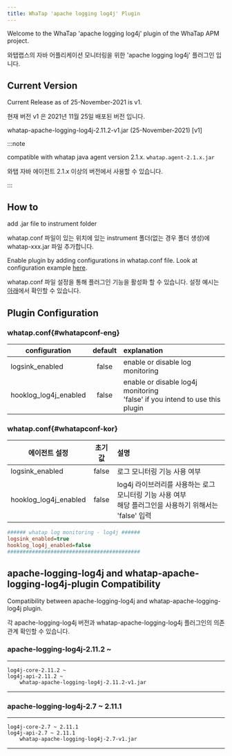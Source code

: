```yaml
---
title: WhaTap 'apache logging log4j' Plugin
---
```


Welcome to the WhaTap 'apache logging log4j' plugin of the WhaTap APM project.

와탭랩스의 자바 어플리케이션 모니터링을 위한 'apache logging log4j' 플러그인 입니다.

Current Version
---------------

Current Release as of 25-November-2021 is v1.

현재 버전 v1 은 2021년 11월 25일 배포된 버전 입니다.

whatap-apache-logging-log4j-2.11.2-v1.jar (25-November-2021) [v1]

:::note

compatible with whatap java agent version 2.1.x. ``whatap.agent-2.1.x.jar``

와탭 자바 에이전트 2.1.x 이상의 버전에서 사용할 수 있습니다.

:::

How to
------

add .jar file to instrument folder

whatap.conf 파일이 있는 위치에 있는 instrument 폴더(없는 경우 폴더 생성)에 whatap-xxx.jar 파일 추가합니다.

Enable plugin by adding configurations in whatap.conf file. Look at configuration example [here](#whatapconf-eng).

whatap.conf 파일 설정을 통해 플러그인 기능을 활성화 할 수 있습니다. 설정 예시는 [아래](#whatapconf-kor)에서 확인할 수 있습니다.

Plugin Configuration
--------------------

### whatap.conf{#whatapconf-eng}

| configuration          | default | explanation                                                                      |
| ---------------------- | :-----: | :------------------------------------------------------------------------------- |
| logsink_enabled        | false   | enable or disable log monitoring                                                 |
| hooklog_log4j_enabled  | false   | enable or disable log4j monitoring <br/> 'false' if you intend to use this plugin |

### whatap.conf{#whatapconf-kor}

| 에이전트 설정             | 초기값    | 설명                                                                                    |
| ---------------------- | :-----: | :------------------------------------------------------------------------------------- |
| logsink_enabled        | false   | 로그 모니터링 기능 사용 여부                                                                  |
| hooklog_log4j_enabled  | false   | log4j 라이브러리를 사용하는 로그 모니터링 기능 사용 여부 <br/> 해당 플러그인을 사용하기 위해서는 'false' 입력 |

```ini title='whatap.conf'
###### whatap log monitoring - log4j ######
logsink_enabled=true
hooklog_log4j_enabled=false
###########################################
```

## apache-logging-log4j and whatap-apache-logging-log4j-plugin Compatibility

Compatibility between apache-logging-log4j and whatap-apache-logging-log4j plugin.

각 apache-logging-log4j 버전과 whatap-apache-logging-log4j 플러그인의 의존 관계 확인할 수 있습니다.

### apache-logging-log4j-2.11.2 ~

---
    log4j-core-2.11.2 ~
    log4j-api-2.11.2 ~
        whatap-apache-logging-log4j-2.11.2-v1.jar
---

### apache-logging-log4j-2.7 ~ 2.11.1

---
    log4j-core-2.7 ~ 2.11.1
    log4j-api-2.7 ~ 2.11.1
        whatap-apache-logging-log4j-2.7-v1.jar
---
